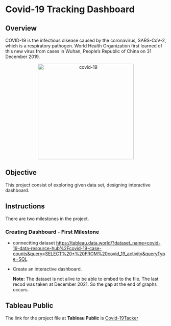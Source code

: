 # Covid-19 Tracking Dashboard
## Overview
COVID-19 is the infectious disease caused by the coronavirus, SARS-CoV-2, which is a respiratory pathogen. World Health Organization first learned of this new virus from cases in Wuhan, People’s Republic of China on 31 December 2019.

<center class="img-fluid" alt="label">
<img src="https://drive.google.com/uc?export=view&amp;id=11yLhtbPmrhXvVXNM375yaz-6g76T_BnP" alt="covid-19" width="300">
</center>

## Objective
This project consist of exploring given data set, designing interactive dashboard. 

## Instructions
There are two milestones in the project.
### Creating Dashboard - First Milestone
* connectting dataset https://tableau.data.world/?dataset_name=covid-19-data-resource-hub%2Fcovid-19-case-counts&query=SELECT%20*%20FROM%20covid_19_activity&queryType=SQL

* Create an interactive dashboard.

    **Note:** The dataset is not alive to be able to embed to the file. The last recod was taken at December 2021. So the gap at the end of graphs occurs.

## Tableau Public
The link for the project file at **Tableau Public** is [Covid-19Tacker](https://public.tableau.com/app/profile/halil.saglamlar/viz/Covid-19Tacker/Covid-19WorldMap?publish=yes)
